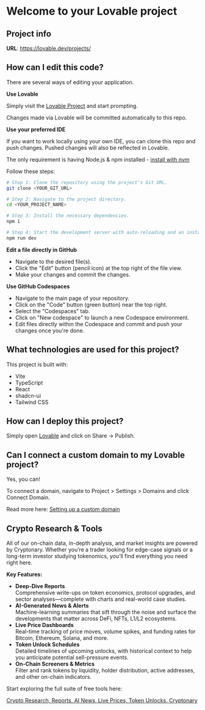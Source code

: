 # Welcome to your Lovable project

## Project info

**URL**: https://lovable.dev/projects/

## How can I edit this code?

There are several ways of editing your application.

**Use Lovable**

Simply visit the [Lovable Project](https://lovable.dev/projects/) and start prompting.

Changes made via Lovable will be committed automatically to this repo.

**Use your preferred IDE**

If you want to work locally using your own IDE, you can clone this repo and push changes. Pushed changes will also be reflected in Lovable.

The only requirement is having Node.js & npm installed - [install with nvm](https://github.com/nvm-sh/nvm#installing-and-updating)

Follow these steps:

```sh
# Step 1: Clone the repository using the project's Git URL.
git clone <YOUR_GIT_URL>

# Step 2: Navigate to the project directory.
cd <YOUR_PROJECT_NAME>

# Step 3: Install the necessary dependencies.
npm i

# Step 4: Start the development server with auto-reloading and an instant preview.
npm run dev
```

**Edit a file directly in GitHub**

- Navigate to the desired file(s).
- Click the "Edit" button (pencil icon) at the top right of the file view.
- Make your changes and commit the changes.

**Use GitHub Codespaces**

- Navigate to the main page of your repository.
- Click on the "Code" button (green button) near the top right.
- Select the "Codespaces" tab.
- Click on "New codespace" to launch a new Codespace environment.
- Edit files directly within the Codespace and commit and push your changes once you're done.

## What technologies are used for this project?

This project is built with:

- Vite
- TypeScript
- React
- shadcn-ui
- Tailwind CSS

## How can I deploy this project?

Simply open [Lovable](https://lovable.dev/projects/) and click on Share -> Publish.

## Can I connect a custom domain to my Lovable project?

Yes, you can!

To connect a domain, navigate to Project > Settings > Domains and click Connect Domain.

Read more here: [Setting up a custom domain](https://docs.lovable.dev/tips-tricks/custom-domain#step-by-step-guide)

## Crypto Research & Tools

All of our on-chain data, in-depth analysis, and market insights are powered by Cryptonary. Whether you’re a trader looking for edge-case signals or a long-term investor studying tokenomics, you’ll find everything you need right here.

**Key Features:**
- **Deep-Dive Reports**  
  Comprehensive write-ups on token economics, protocol upgrades, and sector analyses—complete with charts and real-world case studies.
- **AI-Generated News & Alerts**  
  Machine-learning summaries that sift through the noise and surface the developments that matter across DeFi, NFTs, L1/L2 ecosystems.
- **Live Price Dashboards**  
  Real-time tracking of price moves, volume spikes, and funding rates for Bitcoin, Ethereum, Solana, and more.
- **Token Unlock Schedules**  
  Detailed timelines of upcoming unlocks, with historical context to help you anticipate potential sell-pressure events.
- **On-Chain Screeners & Metrics**  
  Filter and rank tokens by liquidity, holder distribution, active addresses, and other on-chain indicators.

Start exploring the full suite of free tools here:

<a href="https://cryptonary.com/cryptoschool/free-crypto-research-tools/">Crypto Research, Reports, AI News, Live Prices, Token Unlocks. Cryptonary</a>
